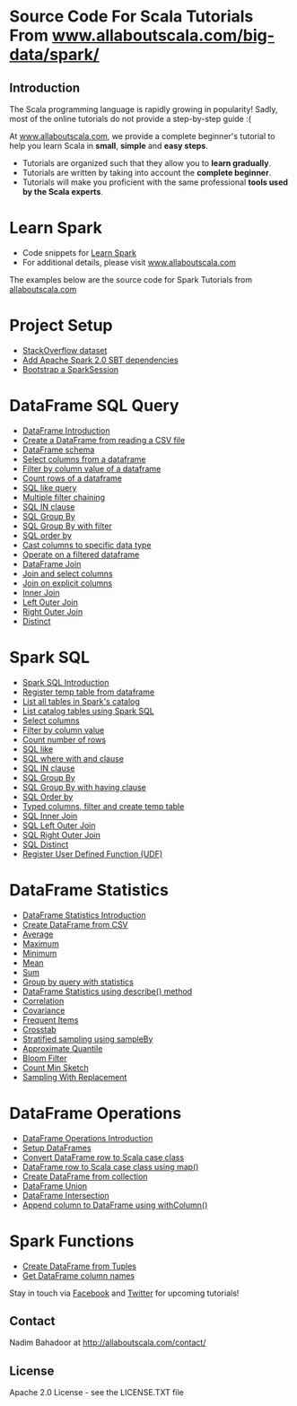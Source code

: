 # Source Code For Scala Tutorials From www.allaboutscala.com/big-data/spark/
## Introduction
The Scala programming language is rapidly growing in popularity! Sadly, most of the online tutorials do not provide a step-by-step guide :(
 
At www.allaboutscala.com, we provide a complete beginner's tutorial to help you learn Scala in **small**, **simple** and **easy steps**.

- Tutorials are organized such that they allow you to **learn gradually**.
- Tutorials are written by taking into account the **complete beginner**.
- Tutorials will make you proficient with the same professional **tools used by the Scala experts**.

# Learn Spark
- Code snippets for [Learn Spark](http://allaboutscala.com/big-data/spark/)
- For additional details, please visit www.allaboutscala.com

The examples below are the source code for Spark Tutorials from [allaboutscala.com](http://allaboutscala.com/big-data/spark/)

# Project Setup
- [StackOverflow dataset](http://allaboutscala.com/big-data/spark/#stackoverflow-dataset)
- [Add Apache Spark 2.0 SBT dependencies](http://allaboutscala.com/big-data/spark/#spark-sbt-dependencies)
- [Bootstrap a SparkSession](http://allaboutscala.com/big-data/spark/#bootstrap-sparksession)

# DataFrame SQL Query
- [DataFrame Introduction](http://allaboutscala.com/big-data/spark/#dataframe-introduction)
- [Create a DataFrame from reading a CSV file](http://allaboutscala.com/big-data/spark/#create-dataframe-read-csv)
- [DataFrame schema](http://allaboutscala.com/big-data/spark/#print-dataframe-schema)
- [Select columns from a dataframe](http://allaboutscala.com/big-data/spark/#dataframe-select-columns)
- [Filter by column value of a dataframe](http://allaboutscala.com/big-data/spark/#filter-column-dataframe)
- [Count rows of a dataframe](http://allaboutscala.com/big-data/spark/#dataframe-count-rows)
- [SQL like query](http://allaboutscala.com/big-data/spark/#dataframe-sql-like-query)
- [Multiple filter chaining](http://allaboutscala.com/big-data/spark/#dataframe-multiple-filter-chains)
- [SQL IN clause](http://allaboutscala.com/big-data/spark/#dataframe-sql-in-clause)
- [SQL Group By](http://allaboutscala.com/big-data/spark/#dataframe-sql-group-by)
- [SQL Group By with filter](http://allaboutscala.com/big-data/spark/#dataframe-sql-group-by-count-filter)
- [SQL order by](http://allaboutscala.com/big-data/spark/#dataframe-order-by)
- [Cast columns to specific data type](http://allaboutscala.com/big-data/spark/#dataframe-cast-columns-data-type)
- [Operate on a filtered dataframe](http://allaboutscala.com/big-data/spark/#dataframe-operations)
- [DataFrame Join](http://allaboutscala.com/big-data/spark/#dataframe-join)
- [Join and select columns](http://allaboutscala.com/big-data/spark/#dataframe-join-select-columns)
- [Join on explicit columns](http://allaboutscala.com/big-data/spark/#dataframe-join-explicit-columns)
- [Inner Join](http://allaboutscala.com/big-data/spark/#dataframe-inner-join)
- [Left Outer Join](http://allaboutscala.com/big-data/spark/#dataframe-left-outer-join)
- [Right Outer Join](http://allaboutscala.com/big-data/spark/#dataframe-right-outer-join)
- [Distinct](http://allaboutscala.com/big-data/spark/#dataframe-distinct)

# Spark SQL
- [Spark SQL Introduction](http://allaboutscala.com/big-data/spark/#spark-sql-introduction)
- [Register temp table from dataframe](http://allaboutscala.com/big-data/spark/#register-temp-table-from-dataframe)
- [List all tables in Spark's catalog](http://allaboutscala.com/big-data/spark/#list-tables-spark-catalog)
- [List catalog tables using Spark SQL](http://allaboutscala.com/big-data/spark/#list-catalog-tables-spark-sql)
- [Select columns](http://allaboutscala.com/big-data/spark/#spark-sql-select-columns)
- [Filter by column value](http://allaboutscala.com/big-data/spark/#spark-sql-filter-column-value)
- [Count number of rows](http://allaboutscala.com/big-data/spark/#spark-sql-count-rows)
- [SQL like](http://allaboutscala.com/big-data/spark/#spark-sql-like)
- [SQL where with and clause](http://allaboutscala.com/big-data/spark/#spark-sql-where-with-and-clause)
- [SQL IN clause](http://allaboutscala.com/big-data/spark/#spark-sql-in-clause)
- [SQL Group By](http://allaboutscala.com/big-data/spark/#spark-sql-group-by)
- [SQL Group By with having clause](http://allaboutscala.com/big-data/spark/#spark-sql-group-by-having-clause)
- [SQL Order by](http://allaboutscala.com/big-data/spark/#spark-sql-order-by)
- [Typed columns, filter and create temp table](http://allaboutscala.com/big-data/spark/#spark-sql-typed-column-filter-temp-table)
- [SQL Inner Join](http://allaboutscala.com/big-data/spark/#spark-sql-inner-join)
- [SQL Left Outer Join](http://allaboutscala.com/big-data/spark/#spark-sql-left-outer-join)
- [SQL Right Outer Join](http://allaboutscala.com/big-data/spark/#spark-sql-right-outer-join)
- [SQL Distinct](http://allaboutscala.com/big-data/spark/#spark-sql-distinct)
- [Register User Defined Function (UDF)](http://allaboutscala.com/big-data/spark/#spark-sql-udf)

# DataFrame Statistics
- [DataFrame Statistics Introduction](http://allaboutscala.com/big-data/spark/#dataframe-statistics-introduction)
- [Create DataFrame from CSV](http://allaboutscala.com/big-data/spark/#create-dataframe-csv)
- [Average](http://allaboutscala.com/big-data/spark/#dataframe-statistics-average)
- [Maximum](http://allaboutscala.com/big-data/spark/#dataframe-statistics-max)
- [Minimum](http://allaboutscala.com/big-data/spark/#dataframe-statistics-minimum)
- [Mean](http://allaboutscala.com/big-data/spark/#dataframe-statistics-mean)
- [Sum](http://allaboutscala.com/big-data/spark/#dataframe-statistics-sum)
- [Group by query with statistics](http://allaboutscala.com/big-data/spark/#dataframe-statistics-group-by-query)
- [DataFrame Statistics using describe() method](http://allaboutscala.com/big-data/spark/#dataframe-statistics-describe-method)
- [Correlation](http://allaboutscala.com/big-data/spark/#dataframe-statistics-correlation)
- [Covariance](http://allaboutscala.com/big-data/spark/#dataframe-statistics-covariance)
- [Frequent Items](http://allaboutscala.com/big-data/spark/#dataframe-statistics-frequent-items)
- [Crosstab](http://allaboutscala.com/big-data/spark/#dataframe-statistics-crosstab)
- [Stratified sampling using sampleBy](http://allaboutscala.com/big-data/spark/#dataframe-statistics-sampleby)
- [Approximate Quantile](http://allaboutscala.com/big-data/spark/#dataframe-statistics-approxquantile)
- [Bloom Filter](http://allaboutscala.com/big-data/spark/#spark-dataframe-bloom-filter)
- [Count Min Sketch](http://allaboutscala.com/big-data/spark/#dataframe-statistics-count-min-sketch)
- [Sampling With Replacement](http://allaboutscala.com/big-data/spark/#dataframe-sampling-with-replacement)

# DataFrame Operations
- [DataFrame Operations Introduction](http://allaboutscala.com/big-data/spark/#dataframe-operations-introduction)
- [Setup DataFrames](http://allaboutscala.com/big-data/spark/#dataframe-operations-setup)
- [Convert DataFrame row to Scala case class](http://allaboutscala.com/big-data/spark/#dataframe-convert-row-scala-case-class)
- [DataFrame row to Scala case class using map()](http://allaboutscala.com/big-data/spark/#dataframe-row-scala-case-class-map-method)
- [Create DataFrame from collection](http://allaboutscala.com/big-data/spark/#create-dataframe-from-collection)
- [DataFrame Union](http://allaboutscala.com/big-data/spark/#dataframe-union)
- [DataFrame Intersection](http://allaboutscala.com/big-data/spark/#dataframe-intersection)
- [Append column to DataFrame using withColumn()](http://allaboutscala.com/big-data/spark/#dataframe-append-column-withcolumn-method)

# Spark Functions
- [Create DataFrame from Tuples](http://allaboutscala.com/big-data/spark/#create-dataframe-from-tuples)
- [Get DataFrame column names](http://allaboutscala.com/big-data/spark/#get-dataframe-column-names )

Stay in touch via [Facebook](http://www.facebook.com/allaboutscala) and [Twitter](https://twitter.com/NadimBahadoor) for upcoming tutorials!

## Contact
Nadim Bahadoor at http://allaboutscala.com/contact/

## License
Apache 2.0 License - see the LICENSE.TXT file 

